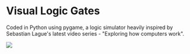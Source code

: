 # Visual Logic Gates

Coded in Python using pygame, a logic simulator heavily inspired by Sebastian Lague's latest video series - "Exploring how computers work".
 
![](https://imgur.com/a/ram9Ymu)
